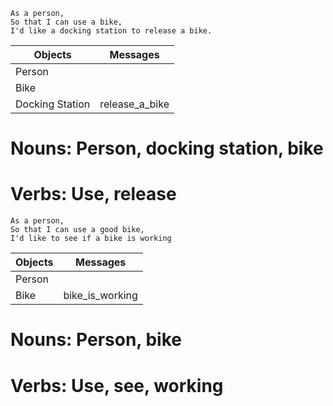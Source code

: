 ```
As a person,
So that I can use a bike,
I'd like a docking station to release a bike.
```
Objects  | Messages
------------- | -------------
Person  |
Bike  |
Docking Station  |  release_a_bike
# Nouns: Person, docking station, bike
# Verbs: Use, release
```
As a person,
So that I can use a good bike,
I'd like to see if a bike is working
```
Objects  | Messages
------------- | -------------
Person  |
Bike  |  bike_is_working
# Nouns: Person, bike
# Verbs: Use, see, working